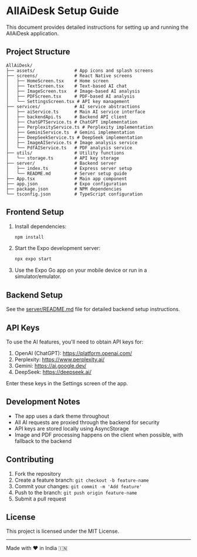 # AllAiDesk Setup Guide

This document provides detailed instructions for setting up and running the AllAiDesk application.

## Project Structure

```
AllAiDesk/
├── assets/               # App icons and splash screens
├── screens/              # React Native screens
│   ├── HomeScreen.tsx    # Home screen
│   ├── TextScreen.tsx    # Text-based AI chat
│   ├── ImageScreen.tsx   # Image-based AI analysis
│   ├── PDFScreen.tsx     # PDF-based AI analysis
│   └── SettingsScreen.tsx # API key management
├── services/             # AI service abstractions
│   ├── aiService.ts      # Main AI service interface
│   ├── backendApi.ts     # Backend API client
│   ├── ChatGPTService.ts # ChatGPT implementation
│   ├── PerplexityService.ts # Perplexity implementation
│   ├── GeminiService.ts  # Gemini implementation
│   ├── DeepSeekService.ts # DeepSeek implementation
│   ├── ImageAIService.ts # Image analysis service
│   └── PdfAIService.ts   # PDF analysis service
├── utils/                # Utility functions
│   └── storage.ts        # API key storage
├── server/               # Backend server
│   ├── index.ts          # Express server setup
│   └── README.md         # Server setup guide
├── App.tsx               # Main app component
├── app.json              # Expo configuration
├── package.json          # NPM dependencies
└── tsconfig.json         # TypeScript configuration
```

## Frontend Setup

1. Install dependencies:
   ```bash
   npm install
   ```

2. Start the Expo development server:
   ```bash
   npx expo start
   ```

3. Use the Expo Go app on your mobile device or run in a simulator/emulator.

## Backend Setup

See the [server/README.md](./server/README.md) file for detailed backend setup instructions.

## API Keys

To use the AI features, you'll need to obtain API keys for:

1. OpenAI (ChatGPT): https://platform.openai.com/
2. Perplexity: https://www.perplexity.ai/
3. Gemini: https://ai.google.dev/
4. DeepSeek: https://deepseek.ai/

Enter these keys in the Settings screen of the app.

## Development Notes

- The app uses a dark theme throughout
- All AI requests are proxied through the backend for security
- API keys are stored locally using AsyncStorage
- Image and PDF processing happens on the client when possible, with fallback to the backend

## Contributing

1. Fork the repository
2. Create a feature branch: `git checkout -b feature-name`
3. Commit your changes: `git commit -m 'Add feature'`
4. Push to the branch: `git push origin feature-name`
5. Submit a pull request

## License

This project is licensed under the MIT License.

---

Made with ❤️ in India 🇮🇳
